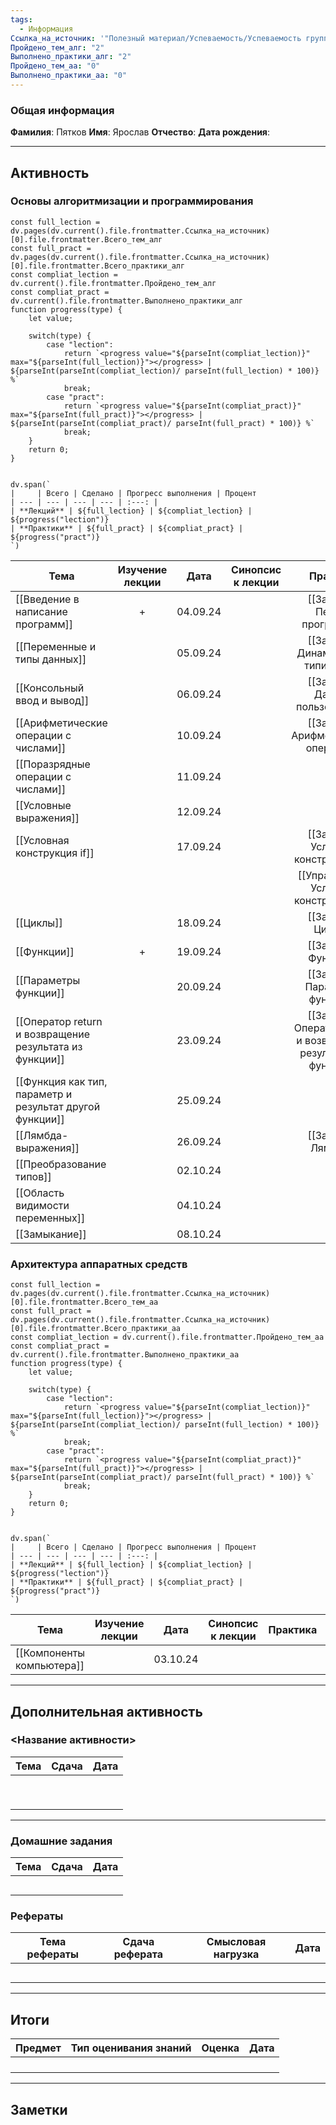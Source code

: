 ```yaml
---
tags:
  - Информация
Ссылка_на_источник: '"Полезный материал/Успеваемость/Успеваемость группы 206"'
Пройдено_тем_алг: "2"
Выполнено_практики_алг: "2"
Пройдено_тем_aa: "0"
Выполнено_практики_aa: "0"
---
```

### Общая информация

**Фамилия**: Пятков
**Имя**: Ярослав
**Отчество**:
**Дата рождения**: 

---
## Активность

### Основы алгоритмизации и программирования

```dataviewjs
const full_lection = dv.pages(dv.current().file.frontmatter.Ссылка_на_источник)[0].file.frontmatter.Всего_тем_алг
const full_pract = dv.pages(dv.current().file.frontmatter.Ссылка_на_источник)[0].file.frontmatter.Всего_практики_алг
const compliat_lection = dv.current().file.frontmatter.Пройдено_тем_алг
const compliat_pract = dv.current().file.frontmatter.Выполнено_практики_алг
function progress(type) {
    let value;
    
    switch(type) {
        case "lection": 
			return `<progress value="${parseInt(compliat_lection)}" max="${parseInt(full_lection)}"></progress> | ${parseInt(parseInt(compliat_lection)/ parseInt(full_lection) * 100)} %`
            break;
        case "pract":
			return `<progress value="${parseInt(compliat_pract)}" max="${parseInt(full_pract)}"></progress> | ${parseInt(parseInt(compliat_pract)/ parseInt(full_pract) * 100)} %`
            break;
    }
    return 0;
}


dv.span(`
|     | Всего | Сделано | Прогресс выполнения | Процент 
| --- | --- | --- | --- | :---: |
| **Лекций** | ${full_lection} | ${compliat_lection} | ${progress("lection")}
| **Практики** | ${full_pract} | ${compliat_pract} | ${progress("pract")}
`)
```

| Тема                                                     | Изучение лекции | Дата     | Синопсис к лекции |                             Практика                             | Дата     |
| -------------------------------------------------------- | :-------------: | -------- | :---------------: | :--------------------------------------------------------------: | -------- |
| [[Введение в написание программ]]                        |        +        | 04.09.24 |                   |                  [[Задание. Первая программа]]                   | 04.09.24 |
| [[Переменные и типы данных]]                             |                 | 05.09.24 |                   |               [[Задание. Динамическая типизация]]                |          |
| [[Консольный ввод и вывод]]                              |                 | 06.09.24 |                   |                 [[Задание. Данные пользователя]]                 |          |
| [[Арифметические операции с числами]]                    |                 | 10.09.24 |                   |               [[Задание. Арифметические операции]]               |          |
| [[Поразрядные операции с числами]]                       |                 | 11.09.24 |                   |                                                                  |          |
| [[Условные выражения]]                                   |                 | 12.09.24 |                   |                                                                  |          |
| [[Условная конструкция if]]                              |                 | 17.09.24 |                   |               [[Задание. Условная конструкция if]]               |          |
|                                                          |                 |          |                   |             [[Упражнения. Условная конструкция if]]              |          |
| [[Циклы]]                                                |                 | 18.09.24 |                   |                        [[Задание. Циклы]]                        |          |
| [[Функции]]                                              |        +        | 19.09.24 |                   |                       [[Задание. Функции]]                       | 12.09.24 |
| [[Параметры функции]]                                    |                 | 20.09.24 |                   |                  [[Задание. Параметры функций]]                  |          |
| [[Оператор return и возвращение результата из функции]]  |                 | 23.09.24 |                   | [[Задание. Оператор return и возвращение результата из функции]] |          |
| [[Функция как тип, параметр и результат другой функции]] |                 | 25.09.24 |                   |                                                                  |          |
| [[Лямбда-выражения]]                                     |                 | 26.09.24 |                   |                       [[Задание. Лямбда]]                        |          |
| [[Преобразование типов]]                                 |                 | 02.10.24 |                   |                                                                  |          |
| [[Область видимости переменных]]                         |                 | 04.10.24 |                   |                                                                  |          |
| [[Замыкание]]                                            |                 | 08.10.24 |                   |                                                                  |          |
### Архитектура аппаратных средств

```dataviewjs
const full_lection = dv.pages(dv.current().file.frontmatter.Ссылка_на_источник)[0].file.frontmatter.Всего_тем_aa
const full_pract = dv.pages(dv.current().file.frontmatter.Ссылка_на_источник)[0].file.frontmatter.Всего_практики_aa
const compliat_lection = dv.current().file.frontmatter.Пройдено_тем_aa
const compliat_pract = dv.current().file.frontmatter.Выполнено_практики_aa
function progress(type) {
    let value;
    
    switch(type) {
        case "lection": 
			return `<progress value="${parseInt(compliat_lection)}" max="${parseInt(full_lection)}"></progress> | ${parseInt(parseInt(compliat_lection)/ parseInt(full_lection) * 100)} %`
            break;
        case "pract":
			return `<progress value="${parseInt(compliat_pract)}" max="${parseInt(full_pract)}"></progress> | ${parseInt(parseInt(compliat_pract)/ parseInt(full_pract) * 100)} %`
            break;
    }
    return 0;
}


dv.span(`
|     | Всего | Сделано | Прогресс выполнения | Процент 
| --- | --- | --- | --- | :---: |
| **Лекций** | ${full_lection} | ${compliat_lection} | ${progress("lection")}
| **Практики** | ${full_pract} | ${compliat_pract} | ${progress("pract")}
`)
```

| Тема                      | Изучение лекции | Дата     | Синопсис к лекции | Практика | Дата |
| ------------------------- | :-------------: | -------- | :---------------: | :------: | ---- |
| [[Компоненты компьютера]] |                 | 03.10.24 |                   |          |      |

---
## Дополнительная активность

### <Название активности>

| Тема | Сдача | Дата |
| ---- | :---: | :--: |
|      |       |      |
|      |       |      |
|      |       |      |
|      |       |      |
|      |       |      |
|      |       |      |
|      |       |      |
|      |       |      |
|      |       |      |

---
### Домашние задания 

| Тема | Сдача | Дата |
| ---- | :---: | ---- |
|      |       |      |
|      |       |      |
|      |       |      |
|      |       |      |
|      |       |      |

### Рефераты

| Тема рефераты | Сдача реферата | Смысловая нагрузка | Дата |
| ------------- | :------------: | :----------------: | :--: |
|               |                |                    |      |
|               |                |                    |      |
|               |                |                    |      |
|               |                |                    |      |
|               |                |                    |      |

---
## Итоги

| Предмет | Тип оценивания знаний | Оценка | Дата |
| ------- | :-------------------: | :----: | :--: |
|         |                       |        |      |
|         |                       |        |      |
|         |                       |        |      |
|         |                       |        |      |

---
## Заметки